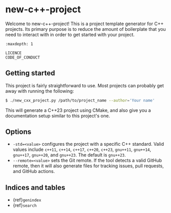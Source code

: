 # new-c++-project

Welcome to new-c++-project! This is a project template generator for C++ projects. Its primary
purpose is to reduce the amount of boilerplate that you need to interact with in order to get started
with your project.

```{toctree}
:maxdepth: 1

LICENCE
CODE_OF_CONDUCT
```

## Getting started

This project is fairly straightforward to use. Most projects can probably get away with running the
following:

```sh
$ ./new_cxx_project.py /path/to/project_name --author='Your name'
```

This will generate a C++23 project using CMake, and also give you a documentation setup similar to
this project's one.

## Options

* `-std=<value>` configures the project with a specific C++ standard. Valid values include `c++11`,
  `c++14`, `c++17`, `c++20`, `c++23`, `gnu++11`, `gnu++14`, `gnu++17`, `gnu++20`, and `gnu++23`. The
  default is `gnu++23`.
* `--remote=<value>` sets the Git remote. If the tool detects a valid GitHub remote, then it will
  also generate files for tracking issues, pull requests, and GitHub actions.

## Indices and tables

* {ref}`genindex`
* {ref}`search`

